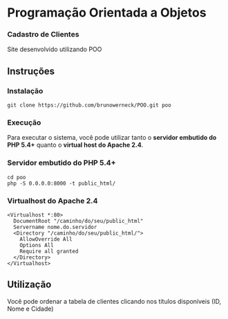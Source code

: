 # Programação Orientada a Objetos

### Cadastro de Clientes
Site desenvolvido utilizando POO


## Instruções

### Instalação
```
git clone https://github.com/brunowerneck/POO.git poo
```

### Execução
Para executar o sistema, você pode utilizar tanto o **servidor embutido do PHP 5.4+** quanto o **virtual host do Apache 2.4**.

### Servidor embutido do PHP 5.4+
```
cd poo
php -S 0.0.0.0:8000 -t public_html/
```

### Virtualhost do Apache 2.4
```
<Virtualhost *:80>
  DocumentRoot "/caminho/do/seu/public_html"
  Servername nome.do.servidor
  <Directory "/caminho/do/seu/public_html/">
    AllowOverride All
    Options All
    Require all granted
  </Directory>
</Virtualhost>
```

## Utilização
Você pode ordenar a tabela de clientes clicando nos títulos disponíveis (ID, Nome e Cidade)